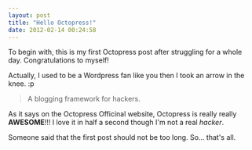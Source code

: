 ```yaml
---
layout: post
title: "Hello Octopress!"
date: 2012-02-14 00:24:58
---
```

To begin with, this is my first Octopress post after struggling for a whole day. Congratulations to myself!

Actually, I used to be a Wordpress fan like you then I took an arrow in the knee. :p

> A blogging framework for hackers.

As it says on the Octopress Officinal website, Octopress is really really **AWESOME**!!! I love it in half a second though I'm not a real *hacker*.

Someone said that the first post should not be too long. So... that's all.
